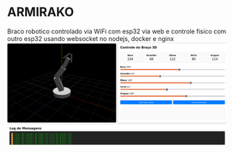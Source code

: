 # ARMIRAKO
Braco robotico controlado via WiFi com esp32 via web e controle fisico com outro esp32 usando websocket no nodejs, docker e nginx 
![ScreeShot](Screenshot%20from%202025-05-04%2009-26-47.png)
